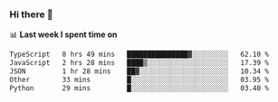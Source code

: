 ### Hi there 👋

<!--
**DBvc/DBvc** is a ✨ _special_ ✨ repository because its `README.md` (this file) appears on your GitHub profile.

Here are some ideas to get you started:

- 🔭 I’m currently working on ...
- 🌱 I’m currently learning ...
- 👯 I’m looking to collaborate on ...
- 🤔 I’m looking for help with ...
- 💬 Ask me about ...
- 📫 How to reach me: ...
- 😄 Pronouns: ...
- ⚡ Fun fact: ...
-->

📊 **Last week I spent time on**
<!--START_SECTION:waka-->

```txt
TypeScript   8 hrs 49 mins   ███████████████▓░░░░░░░░░   62.10 %
JavaScript   2 hrs 28 mins   ████▒░░░░░░░░░░░░░░░░░░░░   17.39 %
JSON         1 hr 28 mins    ██▓░░░░░░░░░░░░░░░░░░░░░░   10.34 %
Other        33 mins         █░░░░░░░░░░░░░░░░░░░░░░░░   03.95 %
Python       29 mins         █░░░░░░░░░░░░░░░░░░░░░░░░   03.40 %
```

<!--END_SECTION:waka-->
